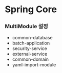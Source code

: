 # Spring Core

### MultiModule 설정

- common-database
- batch-application
- security-service
- external-service
- common-domain
- yaml-import-module